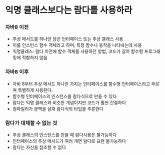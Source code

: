 # 익명 클래스보다는 람다를 사용하라

### 자바8 이전
  - 추상 메서드를 하나만 담은 인터페이스 또는 추상 클래스 사용
  - 이를 인스턴스 함수 객체라고 하며, 특정 함수나 동작을 나타내는데 사용
  - 익명클래스: 람다 이전에 함수 객체를 사용하던 방법, 코드가 길어 함수형 프로그래밍에 적합하지 않음

### 자바8 이후
  - 자바 8부터 추상 메서드 하나만 가지는 인터페이스를 함수형 인터페이스라고 부르며 특별하게 사용된다.
  - 함수형 인터페이스의 인스턴스를 람다식으로 만들 수 있다
  - 람다는 익명 클래스와 비슷한 개념이지만 코드가 훨씬 간결하다
  - 컴파일러가 문맥을 살펴 람다식의 타입을 추론한다

### 람다가 대체할 수 없는 것
  - 추상 클래스의 인스턴스를 만들 때 람다사용은 불가능하다
  - 인터페이스의 추상 메서드가 여러 개면 람다로 표현 불가능하다
  - 람다는 자신을 참조할 수 없다
